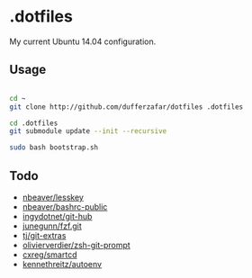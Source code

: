 
# .dotfiles

My current Ubuntu 14.04 configuration.

## Usage

```bash

cd ~
git clone http://github.com/dufferzafar/dotfiles .dotfiles

cd .dotfiles
git submodule update --init --recursive

sudo bash bootstrap.sh
```

## Todo

* [nbeaver/lesskey](https://github.com/nbeaver/lesskey)
* [nbeaver/bashrc-public](https://github.com/nbeaver/bashrc-public)
* [ingydotnet/git-hub](https://github.com/ingydotnet/git-hub)
* [junegunn/fzf.git](https://github.com/junegunn/fzf.git)
* [tj/git-extras](https://github.com/tj/git-extras)
* [olivierverdier/zsh-git-prompt](https://github.com/olivierverdier/zsh-git-prompt)
* [cxreg/smartcd](https://github.com/cxreg/smartcd)
* [kennethreitz/autoenv](https://github.com/kennethreitz/autoenv)
